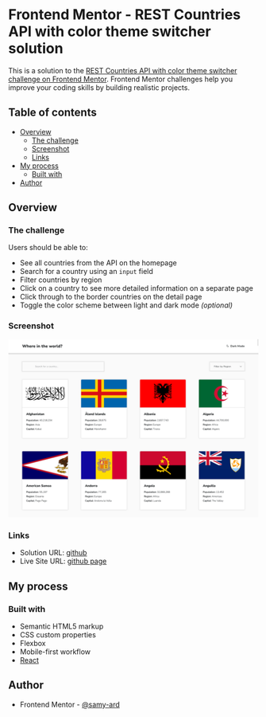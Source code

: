 # Frontend Mentor - REST Countries API with color theme switcher solution

This is a solution to the [REST Countries API with color theme switcher challenge on Frontend Mentor](https://www.frontendmentor.io/challenges/rest-countries-api-with-color-theme-switcher-5cacc469fec04111f7b848ca). Frontend Mentor challenges help you improve your coding skills by building realistic projects.

## Table of contents

- [Overview](#overview)
  - [The challenge](#the-challenge)
  - [Screenshot](#screenshot)
  - [Links](#links)
- [My process](#my-process)
  - [Built with](#built-with)
- [Author](#author)

## Overview

### The challenge

Users should be able to:

- See all countries from the API on the homepage
- Search for a country using an `input` field
- Filter countries by region
- Click on a country to see more detailed information on a separate page
- Click through to the border countries on the detail page
- Toggle the color scheme between light and dark mode _(optional)_

### Screenshot

![](./screenshot.png)

### Links

- Solution URL: [github]([https://your-solution-url.com](https://github.com/samy-ard/rest-api-countries/))
- Live Site URL: [github page]([https://your-live-site-url.com](https://samy-ard.github.io/rest-api-countries/))

## My process

### Built with

- Semantic HTML5 markup
- CSS custom properties
- Flexbox
- Mobile-first workflow
- [React](https://reactjs.org/)

## Author

- Frontend Mentor - [@samy-ard](https://www.frontendmentor.io/profile/samy-ard)
